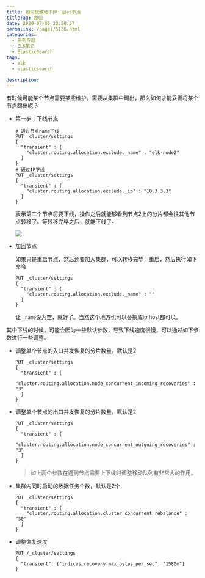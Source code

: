```yaml
---
title: 如何优雅地下掉一台es节点
titleTag: 原创
date: 2020-07-05 22:50:57
permalink: /pages/5136.html
categories: 
  - 系列专题
  - ELK笔记
  - ElasticSearch
tags: 
  - elk
  - elasticsearch

description: 
---
```


有时候可能某个节点需要某些维护，需要从集群中踢出，那么如何才能妥善将某个节点踢出呢？

- 第一步：下线节点

  ```
  # 通过节点name下线
  PUT _cluster/settings
  {
    "transient" : {
      "cluster.routing.allocation.exclude._name" : "elk-node2"
    }
  }
  # 通过IP下线
  PUT _cluster/settings
  {
    "transient" : {
      "cluster.routing.allocation.exclude._ip" : "10.3.3.3"
    }
  }
  ```

  表示第二个节点将要下线，操作之后就能够看到节点2上的分片都会往其他节点转移了。等转移完毕之后，就能下线了。

  ![](http://t.eryajf.net/imgs/2021/09/d7d6941df389a26f.jpg)

- 加回节点

  如果只是重启节点，然后还要加入集群，可以转移完毕，重启，然后执行如下命令
  
  ```
  PUT _cluster/settings
  {
    "transient" : {
      "cluster.routing.allocation.exclude._name" : ""
    }
  }
  ```
  
  让 `_name`设为空，就好了。当然这个地方也可以替换成ip,host都可以。

其中下线的时候，可能会因为一些默认参数，导致下线速度很慢，可以通过如下参数进行一些调整。

- 调整单个节点的入口并发恢复的分片数量，默认是2

  ```
  PUT _cluster/settings
  {
    "transient" : {
      "cluster.routing.allocation.node_concurrent_incoming_recoveries" : "3"
    }
  }
  ```

- 调整单个节点的出口并发恢复的分片数量，默认是2

  ```
  PUT _cluster/settings
  {
    "transient" : {
      "cluster.routing.allocation.node_concurrent_outgoing_recoveries" : "3"
    }
  }
  ```

  > 如上两个参数在遇到节点需要上下线时调整移动队列有非常大的作用。

- 集群内同时启动的数据任务个数，默认是2个

  ```
  PUT _cluster/settings
  {
    "transient" : {
      "cluster.routing.allocation.cluster_concurrent_rebalance" : "30"
    }
  }
  ```

- 调整恢复速度

  ```
  PUT /_cluster/settings
  {
    "transient": {"indices.recovery.max_bytes_per_sec": "1580m"}
  }
  ```

  

